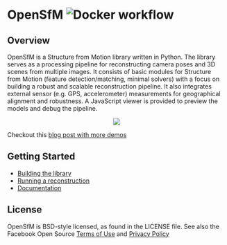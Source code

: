 OpenSfM ![Docker workflow](https://github.com/mrgulrez/opensfm/workflows/Docker%20CI/badge.svg)
=======

## Overview
OpenSfM is a Structure from Motion library written in Python. The library serves as a processing pipeline for reconstructing camera poses and 3D scenes from multiple images. It consists of basic modules for Structure from Motion (feature detection/matching, minimal solvers) with a focus on building a robust and scalable reconstruction pipeline. It also integrates external sensor (e.g. GPS, accelerometer) measurements for geographical alignment and robustness. A JavaScript viewer is provided to preview the models and debug the pipeline.

<p align="center">
  <img src="https://opensfm.org/docs/_images/berlin_viewer.jpg" />
</p>

Checkout this [blog post with more demos](http://blog.mrgulrez.com/update/2014/12/15/sfm-preview.html)


## Getting Started

* [Building the library][]
* [Running a reconstruction][]
* [Documentation][]


[Building the library]: https://opensfm.org/docs/building.html (OpenSfM building instructions)
[Running a reconstruction]: https://opensfm.org/docs/using.html (OpenSfM usage)
[Documentation]: https://opensfm.org/docs/ (OpenSfM documentation)

## License
OpenSfM is BSD-style licensed, as found in the LICENSE file.  See also the Facebook Open Source [Terms of Use][] and [Privacy Policy][]

[Terms of Use]: https://opensource.facebook.com/legal/terms (Facebook Open Source - Terms of Use)
[Privacy Policy]: https://opensource.facebook.com/legal/privacy (Facebook Open Source - Privacy Policy)
